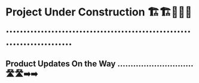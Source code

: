 # Project Under Construction 🏗️🏗️🚧🚧🚧 ........................................................................

## Product Updates On the Way ............................. 🛣️🛣️➡️➡️







